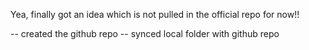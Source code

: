 Yea, finally got an idea which is not pulled in the official repo for now!!

-- created the github repo
-- synced local folder with github repo